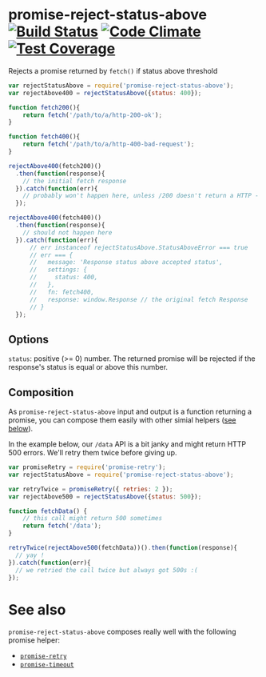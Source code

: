 # promise-reject-status-above [![Build Status](https://travis-ci.org/songkick/promise-reject-status-above.svg)](https://travis-ci.org/songkick/promise-promise-reject-status-above) [![Code Climate](https://codeclimate.com/github/songkick/promise-reject-status-above/badges/gpa.svg)](https://codeclimate.com/github/songkick/promise-reject-status-above) [![Test Coverage](https://codeclimate.com/github/songkick/promise-reject-status-above/badges/coverage.svg)](https://codeclimate.com/github/songkick/promise-reject-status-above/coverage)

Rejects a promise returned by `fetch()` if status above threshold

```js
var rejectStatusAbove = require('promise-reject-status-above');
var rejectAbove400 = rejectStatusAbove({status: 400});

function fetch200(){
    return fetch('/path/to/a/http-200-ok');
}

function fetch400(){
    return fetch('/path/to/a/http-400-bad-request');
}

rejectAbove400(fetch200)()
  .then(function(response){
    // the initial fetch response
  }).catch(function(err){
    // probably won't happen here, unless /200 doesn't return a HTTP - 200
  });

rejectAbove400(fetch400)()
  .then(function(response){
    // should not happen here
  }).catch(function(err){
      // err instanceof rejectStatusAbove.StatusAboveError === true
      // err === {
      //   message: 'Response status above accepted status',
      //   settings: {
      //     status: 400,
      //   },
      //   fn: fetch400,
      //   response: window.Response // the original fetch Response
      // }
  });
```

## Options

`status`: positive (>= 0) number. The returned promise will be rejected if the
response's status is equal or above this number.

## Composition

As `promise-reject-status-above` input and output is a function returning a promise, you can compose them easily with other simial helpers ([see below](#see-also)).

In the example below, our `/data` API is a bit janky and might return HTTP 500 errors. We'll retry them twice before giving up.

```js
var promiseRetry = require('promise-retry');
var rejectStatusAbove = require('promise-reject-status-above');

var retryTwice = promiseRetry({ retries: 2 });
var rejectAbove500 = rejectStatusAbove({status: 500});

function fetchData() {
    // this call might return 500 sometimes
    return fetch('/data');
}

retryTwice(rejectAbove500(fetchData))().then(function(response){
  // yay !
}).catch(function(err){
  // we retried the call twice but always got 500s :(
});
```

# See also

`promise-reject-status-above` composes really well with the following promise helper:

* [`promise-retry`](https://github.com/songkick/promise-retry)
* [`promise-timeout`](https://github.com/songkick/promise-timeout)
